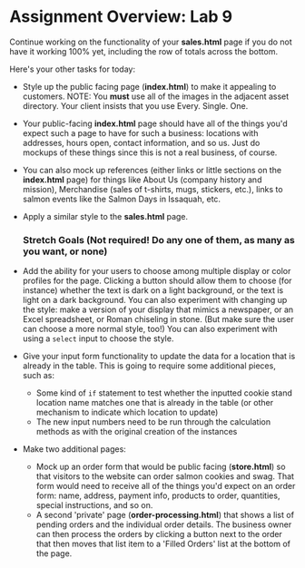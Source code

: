 # Assignment Overview: Lab 9

Continue working on the functionality of your **sales.html** page if you do not have it working 100% yet, including the row of totals across the bottom.

Here's your other tasks for today:

- Style up the public facing page (**index.html**) to make it appealing to customers. NOTE: You **must** use all of the images in the adjacent asset directory. Your client insists that you use Every. Single. One.
- Your public-facing **index.html** page should have all of the things you'd expect such a page to have for such a business: locations with addresses, hours open, contact information, and so us. Just do mockups of these things since this is not a real business, of course.
- You can also mock up references (either links or little sections on the **index.html** page) for things like About Us (company history and mission), Merchandise (sales of t-shirts, mugs, stickers, etc.), links to salmon events like the Salmon Days in Issaquah, etc.

- Apply a similar style to the **sales.html** page.

	### Stretch Goals (Not required! Do any one of them, as many as you want, or none)

- Add the ability for your users to choose among multiple display or color profiles for the page. Clicking a button should allow them to choose (for instance) whether the text is dark on a light background, or the text is light on a dark background. You can also experiment with changing up the style: make a version of your display that mimics a newspaper, or an Excel spreadsheet, or Roman chiseling in stone. (But make sure the user can choose a more normal style, too!) You can also experiment with using a `select` input to choose the style.

- Give your input form functionality to update the data for a location that is already in the table. This is going to require some additional pieces, such as:
	- Some kind of `if` statement to test whether the inputted cookie stand location name matches one that is already in the table (or other mechanism to indicate which location to update)
	- The new input numbers need to be run through the calculation methods as with the original creation of the instances

- Make two additional pages:
	- Mock up an order form that would be public facing (**store.html**) so that visitors to the website can order salmon cookies and swag. That form would need to receive all of the things you'd expect on an order form: name, address, payment info, products to order, quantities, special instructions, and so on.
	- A second 'private' page (**order-processing.html**) that shows a list of pending orders and the individual order details. The business owner can then process the orders by clicking a button next to the order that then moves that list item to a 'Filled Orders' list at the bottom of the page.
